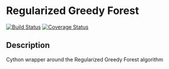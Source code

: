 # Regularized Greedy Forest
[![Build Status](https://travis-ci.org/joshloyal/RegularizedGreedyForest.svg?branch=master)](https://travis-ci.org/joshloyal/RegularizedGreedyForest)
[![Coverage Status](https://coveralls.io/repos/github/joshloyal/RegularizedGreedyForest/badge.svg?branch=master)](https://coveralls.io/github/joshloyal/RegularizedGreedyForest?branch=master)

## Description
Cython wrapper around the Regularized Greedy Forest algorithm
